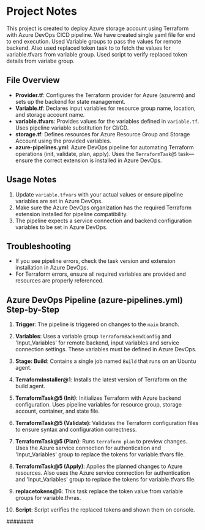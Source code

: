 # Project Notes

This project is created to deploy Azure storage account using Terraform with Azure DevOps CICD pipeline. We have created single yaml file for end to end execution.
Used Variable groups to pass the values for remote backend. Also used replaced token task to to fetch the values for variable.tfvars from variable group. Used script to verify replaced token details from variabe group.

## File Overview

- **Provider.tf**: Configures the Terraform provider for Azure (azurerm) and sets up the backend for state management.
- **Variable.tf**: Declares input variables for resource group name, location, and storage account name.
- **variable.tfvars**: Provides values for the variables defined in `Variable.tf`. Uses pipeline variable substitution for CI/CD.
- **storage.tf**: Defines resources for Azure Resource Group and Storage Account using the provided variables.
- **azure-pipelines.yml**: Azure DevOps pipeline for automating Terraform operations (init, validate, plan, apply). Uses the `TerraformTask@5` task—ensure the correct extension is installed in Azure DevOps.

## Usage Notes

1. Update `variable.tfvars` with your actual values or ensure pipeline variables are set in Azure DevOps.
2. Make sure the Azure DevOps organization has the required Terraform extension installed for pipeline compatibility.
3. The pipeline expects a service connection and backend configuration variables to be set in Azure DevOps.

## Troubleshooting

- If you see pipeline errors, check the task version and extension installation in Azure DevOps.
- For Terraform errors, ensure all required variables are provided and resources are properly referenced.
  

## Azure DevOps Pipeline (azure-pipelines.yml) Step-by-Step

1. **Trigger**: The pipeline is triggered on changes to the `main` branch.

2. **Variables**: Uses a variable group `TerraformBackendConfig` and 'Input_Variables' for remote backend, input variables and service connection settings. These variables must be defined in Azure DevOps.

3. **Stage: Build**: Contains a single job named `Build` that runs on an Ubuntu agent.

4. **TerraformInstaller@1**: Installs the latest version of Terraform on the build agent.

5. **TerraformTask@5 (Init)**: Initializes Terraform with Azure backend configuration. Uses pipeline variables for resource group, storage account, container, and state file.

6. **TerraformTask@5 (Validate)**: Validates the Terraform configuration files to ensure syntax and configuration correctness.

7. **TerraformTask@5 (Plan)**: Runs `terraform plan` to preview changes. Uses the Azure service connection for authentication and 'Input_Variables' group to replace the tokens for variable.tfvars file.

8. **TerraformTask@5 (Apply)**: Applies the planned changes to Azure resources. Also uses the Azure service connection for authentication and 'Input_Variables' group to replace the tokens for variable.tfvars file.

9. **replacetokens@6**: This task replace the token value from variable groups for variable.tfvras.

8. **Script**: Script verifies the replaced tokens and shown them on console.

########
